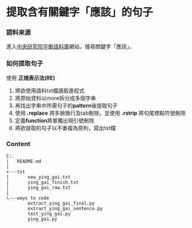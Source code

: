 # 提取含有關鍵字「應該」的句子
### 語料來源
進入[中央研究院平衡語料庫](https://asbc.iis.sinica.edu.tw/)網站，搜尋關鍵字「應該」。
### 如何提取句子
使用 **正規表示法(RE)** 
1. 將欲使用語料txt檔讀取進程式
2. 將原始資料以more拆分成多個字串
3. 再找出字串中所需句子的**pattern**後提取句子
4. 使用 **.replace** 將多餘換行及tab刪除，並使用 **.rstrip** 將句尾標點符號刪除
5. 定義**function**將單獨出現引號刪除
6. 將欲提取的句子以不重複為原則，寫出txt檔
### Content
```
C:.
|   README.md
|
+---txt
|       new_ying_gai.txt
|       ying_gai_finish.txt
|       ying_gai_raw.txt
|
\---ways to code
        extract_ying_gai_final.py
        extract_ying_gai_sentence.py
        test_ying_gai.py
        ying_gai.py

